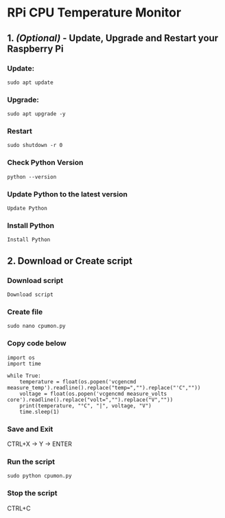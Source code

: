 # RPi CPU Temperature Monitor

## 1. <em>(Optional)</em> - Update, Upgrade and Restart your Raspberry Pi 

### Update:
```
sudo apt update
```
### Upgrade:
```
sudo apt upgrade -y
```
### Restart
```
sudo shutdown -r 0
```

### Check Python Version

```
python --version
```

### Update Python to the latest version
```
Update Python
```

### Install Python

```
Install Python
```

## 2. Download or Create script

### Download script
```
Download script
```

### Create file

```
sudo nano cpumon.py
```

### Copy code below

```
import os
import time

while True:
    temperature = float(os.popen('vcgencmd measure_temp').readline().replace("temp=","").replace("'C",""))
    voltage = float(os.popen('vcgencmd measure_volts core').readline().replace("volt=","").replace("V",""))
    print(temperature, "°C", "|", voltage, "V")
    time.sleep(1)
```

### Save and Exit

CTRL+X -> Y -> ENTER

### Run the script

```
sudo python cpumon.py
```

### Stop the script

CTRL+C
